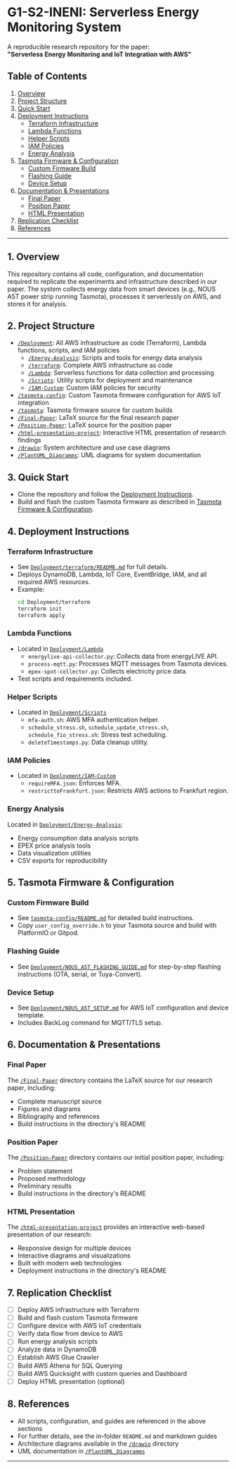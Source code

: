 # G1-S2-INENI: Serverless Energy Monitoring System

A reproducible research repository for the paper:  
**"Serverless Energy Monitoring and IoT Integration with AWS"**

## Table of Contents

1. [Overview](#overview)
2. [Project Structure](#project-structure)
3. [Quick Start](#quick-start)
4. [Deployment Instructions](#deployment-instructions)
    - [Terraform Infrastructure](#terraform-infrastructure)
    - [Lambda Functions](#lambda-functions)
    - [Helper Scripts](#helper-scripts)
    - [IAM Policies](#iam-policies)
    - [Energy Analysis](#energy-analysis)
5. [Tasmota Firmware & Configuration](#tasmota-firmware--configuration)
    - [Custom Firmware Build](#custom-firmware-build)
    - [Flashing Guide](#flashing-guide)
    - [Device Setup](#device-setup)
6. [Documentation & Presentations](#documentation--presentations)
    - [Final Paper](#final-paper)
    - [Position Paper](#position-paper)
    - [HTML Presentation](#html-presentation)
7. [Replication Checklist](#replication-checklist)
8. [References](#references)

---

## 1. Overview

This repository contains all code, configuration, and documentation required to replicate the experiments and infrastructure described in our paper. The system collects energy data from smart devices (e.g., NOUS A5T power strip running Tasmota), processes it serverlessly on AWS, and stores it for analysis.

## 2. Project Structure

- [`/Deployment`](./Deployment): All AWS infrastructure as code (Terraform), Lambda functions, scripts, and IAM policies
  - [`/Energy-Analysis`](./Deployment/Energy-Analysis): Scripts and tools for energy data analysis
  - [`/terraform`](./Deployment/terraform): Complete AWS infrastructure as code
  - [`/Lambda`](./Deployment/Lambda): Serverless functions for data collection and processing
  - [`/Scripts`](./Deployment/Scripts): Utility scripts for deployment and maintenance
  - [`/IAM-Custom`](./Deployment/IAM-Custom): Custom IAM policies for security
- [`/tasmota-config`](./tasmota-config): Custom Tasmota firmware configuration for AWS IoT integration
- [`/tasmota`](./tasmota): Tasmota firmware source for custom builds
- [`/Final-Paper`](./Final-Paper): LaTeX source for the final research paper
- [`/Position-Paper`](./Position-Paper): LaTeX source for the position paper
- [`/html-presentation-project`](./html-presentation-project): Interactive HTML presentation of research findings
- [`/drawio`](./drawio): System architecture and use case diagrams
- [`/PlantUML_Diagramms`](./PlantUML_Diagramms): UML diagrams for system documentation

## 3. Quick Start

- Clone the repository and follow the [Deployment Instructions](#deployment-instructions).
- Build and flash the custom Tasmota firmware as described in [Tasmota Firmware & Configuration](#tasmota-firmware--configuration).

## 4. Deployment Instructions

### Terraform Infrastructure

- See [`Deployment/terraform/README.md`](./Deployment/terraform/README.md) for full details.
- Deploys DynamoDB, Lambda, IoT Core, EventBridge, IAM, and all required AWS resources.
- Example:
  ```bash
  cd Deployment/terraform
  terraform init
  terraform apply
  ```

### Lambda Functions

- Located in [`Deployment/Lambda`](./Deployment/Lambda)
    - `energylive-api-collector.py`: Collects data from energyLIVE API.
    - `process-mqtt.py`: Processes MQTT messages from Tasmota devices.
    - `epex-spot-collector.py`: Collects electricity price data.
- Test scripts and requirements included.

### Helper Scripts

- Located in [`Deployment/Scripts`](./Deployment/Scripts)
    - `mfa-auth.sh`: AWS MFA authentication helper.
    - `schedule_stress.sh`, `schedule_update_stress.sh`, `schedule_fio_stress.sh`: Stress test scheduling.
    - `deleteTimestamps.py`: Data cleanup utility.

### IAM Policies

- Located in [`Deployment/IAM-Custom`](./Deployment/IAM-Custom)
    - `requireMFA.json`: Enforces MFA.
    - `restricttoFrankfurt.json`: Restricts AWS actions to Frankfurt region.

### Energy Analysis

Located in [`Deployment/Energy-Analysis`](./Deployment/Energy-Analysis):
- Energy consumption data analysis scripts
- EPEX price analysis tools
- Data visualization utilities
- CSV exports for reproducibility

## 5. Tasmota Firmware & Configuration

### Custom Firmware Build

- See [`tasmota-config/README.md`](./tasmota-config/README.md) for detailed build instructions.
- Copy `user_config_override.h` to your Tasmota source and build with PlatformIO or Gitpod.

### Flashing Guide

- See [`Deployment/NOUS_A5T_FLASHING_GUIDE.md`](./Deployment/NOUS_A5T_FLASHING_GUIDE.md) for step-by-step flashing instructions (OTA, serial, or Tuya-Convert).

### Device Setup

- See [`Deployment/NOUS_A5T_SETUP.md`](./Deployment/NOUS_A5T_SETUP.md) for AWS IoT configuration and device template.
- Includes BackLog command for MQTT/TLS setup.

## 6. Documentation & Presentations

### Final Paper

The [`/Final-Paper`](./Final-Paper) directory contains the LaTeX source for our research paper, including:
- Complete manuscript source
- Figures and diagrams
- Bibliography and references
- Build instructions in the directory's README

### Position Paper

The [`/Position-Paper`](./Position-Paper) directory contains our initial position paper, including:
- Problem statement
- Proposed methodology
- Preliminary results
- Build instructions in the directory's README

### HTML Presentation

The [`/html-presentation-project`](./html-presentation-project) provides an interactive web-based presentation of our research:
- Responsive design for multiple devices
- Interactive diagrams and visualizations
- Built with modern web technologies
- Deployment instructions in the directory's README

## 7. Replication Checklist

- [ ] Deploy AWS infrastructure with Terraform
- [ ] Build and flash custom Tasmota firmware
- [ ] Configure device with AWS IoT credentials
- [ ] Verify data flow from device to AWS
- [ ] Run energy analysis scripts
- [ ] Analyze data in DynamoDB
- [ ] Establish AWS Glue Crawler
- [ ] Build AWS Athena for SQL Querying 
- [ ] Build AWS Quicksight with custom queries and Dashboard
- [ ] Deploy HTML presentation (optional)

## 8. References

- All scripts, configuration, and guides are referenced in the above sections
- For further details, see the in-folder `README.md` and markdown guides
- Architecture diagrams available in the [`/drawio`](./drawio) directory
- UML documentation in [`/PlantUML_Diagramms`](./PlantUML_Diagramms)

---
